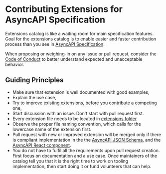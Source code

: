 # Contributing Extensions for AsyncAPI Specification

Extensions catalog is like a waiting room for main specification features. Goal for the extensions catalog is to enable easier and faster contribution process than you see in [AsyncAPI Specification](https://github.com/asyncapi/spec/blob/master/CONTRIBUTING.md). 

When proposing or weighing-in on any issue or pull request, consider the [Code of Conduct](https://github.com/asyncapi/.github/blob/master/CODE_OF_CONDUCT.md)
to better understand expected and unacceptable behavior.

## Guiding Principles

- Make sure that extension is well documented with good examples,
- Explain the use case,
- Try to improve existing extensions, before you contribute a competing one,
- Start discussion with an issue. Don't start with pull request first.
- Every extension file needs to be located in [extensions folder](https://github.com/asyncapi/extensions-catalog/tree/master/extensions)
- Observe the proper file naming convention, which calls for the lowercase name of the extension first.
- Pull request with new or improved extension will be merged only if there is compliant implementation in the the [AsyncAPI JSON Schema](https://github.com/asyncapi/spec-json-schemas), and the [AsyncAPI React component](https://github.com/asyncapi/asyncapi-react).
- You do not have to fulfil all the requirements upon pull request creation. First focus on documentation and a use case. Once maintainers of the catalog tell you that it is the right time to work on tooling implementation, then start doing it or fund volunteers that can help.
